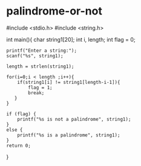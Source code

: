 # palindrome-or-not
#include <stdio.h>
#include <string.h>

int main(){
    char string1[20];
    int i, length;
    int flag = 0;
    
    printf("Enter a string:");
    scanf("%s", string1);
    
    length = strlen(string1);
    
    for(i=0;i < length ;i++){
        if(string1[i] != string1[length-i-1]){
            flag = 1;
            break;
	   }
	}
    
    if (flag) {
        printf("%s is not a palindrome", string1);
    }    
    else {
        printf("%s is a palindrome", string1);
    }
    return 0;
}
